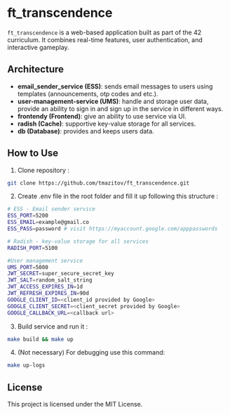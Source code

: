 # ft_transcendence

`ft_transcendence` is a web-based application built as part of the 42 curriculum. It combines real-time features, user authentication, and interactive gameplay.


## Architecture
- **email_sender_service (ESS)**: sends email messages to users using templates  (announcements, otp codes and etc.).
- **user-management-service (UMS)**: handle and storage user data, provide an ability to sign in and sign up in the service in different ways.
- **frontendy (Frontend)**: give an ability to use service via UI.
- **radish (Cache)**: supportive key-value storage for all services.
- **db (Database)**: provides and keeps users data.

## How to Use
1. Clone repository :
```bash
git clone https://github.com/tmazitov/ft_transcendence.git
```

2. Create .env file in the root folder and fill it up following this structure :
```bash
# ESS - Email sender service
ESS_PORT=5200
ESS_EMAIL=example@gmail.co
ESS_PASS=password # visit https://myaccount.google.com/apppasswords

# Radish - key-value storage for all services
RADISH_PORT=5100

#User management service
UMS_PORT=5000
JWT_SECRET=super_secure_secret_key
JWT_SALT=random_salt_string
JWT_ACCESS_EXPIRES_IN=1d
JWT_REFRESH_EXPIRES_IN=90d
GOOGLE_CLIENT_ID=<client_id provided by Google>
GOOGLE_CLIENT_SECRET=<client_secret provided by Google>
GOOGLE_CALLBACK_URL=<callback url>
```

3. Build service and run it :
```bash 
make build && make up
```

4. (Not necessary) For debugging use this command:
```bash
make up-logs
```

## License
This project is licensed under the MIT License.
